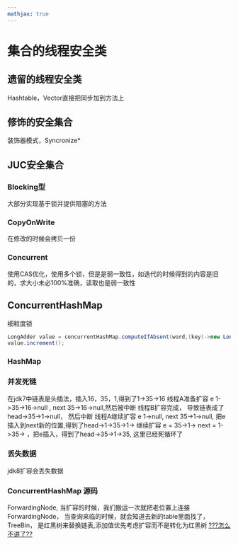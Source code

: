 ```yaml
---
mathjax: true
---
```


# 集合的线程安全类
## 遗留的线程安全类
 Hashtable，Vector直接把同步加到方法上
## 修饰的安全集合
 装饰器模式，Syncronize*
## JUC安全集合
### Blocking型
 大部分实现基于锁并提供阻塞的方法
<!--more-->
### CopyOnWrite
 在修改的时候会拷贝一份
### Concurrent
 使用CAS优化，使用多个锁，但是是弱一致性，如迭代的时候得到的内容是旧的，求大小未必100%准确，读取也是弱一致性
## ConcurrentHashMap
 细粒度锁
```java
LongAdder value = concurrentHashMap.computeIfAbsent(word,(key)->new LongAdder());
value.increment();
```
### HashMap
### 并发死链
 在jdk7中链表是头插法，插入16，35，1,得到了1->35->16
 线程A准备扩容 e 1->35->16->null ,  next 35->16->null,然后被中断
 线程B扩容完成， 导致链表成了 head->35->1->null， 然后中断
 线程A继续扩容 e 1->null, next 35->1->null, 把e插入到next新的位置,得到了head->1->35->1->
 继续扩容 e = 35->1-> next = 1->35-> ，把e插入，得到了head->35->1->35, 这里已经死循环了
### 丢失数据
 jdk8扩容会丢失数据

### ConcurrentHashMap 源码
 ForwardingNode, 当扩容的时候，我们搬运一次就把老位置上连接ForwardingNode， 当查询来临的时候，就会知道去新的table里面找了，
 TreeBin， 是红黑树来替换链表,添加值优先考虑扩容而不是转化为红黑树
[???怎么不讲了??](https://www.bilibili.com/video/BV16J411h7Rd?p=281)